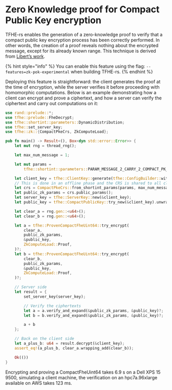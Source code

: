 # Zero Knowledge proof for Compact Public Key encryption

TFHE-rs enables the generation of a zero-knowledge proof to verify that a compact public key encryption process has been correctly performed. In other words, the creation of a proof reveals nothing about the encrypted message, except for its already known range. This technique is derived from [Libert’s work](https://eprint.iacr.org/2023/800).

{% hint style="info" %}
You can enable this feature using the flag: `--features=zk-pok-experimental` when building TFHE-rs.
{% endhint %}


Deploying this feature is straightforward: the client generates the proof at the time of encryption, while the server verifies it before proceeding with homomorphic computations. Below is an example demonstrating how a client can encrypt and prove a ciphertext, and how a server can verify the ciphertext and carry out computations on it:


```rust
use rand::prelude::*;
use tfhe::prelude::FheDecrypt;
use tfhe::shortint::parameters::DynamicDistribution;
use tfhe::set_server_key;
use tfhe::zk::{CompactPkeCrs, ZkComputeLoad};

pub fn main() -> Result<(), Box<dyn std::error::Error>> {
    let mut rng = thread_rng();

    let max_num_message = 1;

    let mut params =
        tfhe::shortint::parameters::PARAM_MESSAGE_2_CARRY_2_COMPACT_PK_KS_PBS_TUNIFORM_2M40;

    let client_key = tfhe::ClientKey::generate(tfhe::ConfigBuilder::with_custom_parameters(params, None));
    // This is done in an offline phase and the CRS is shared to all clients and the server
    let crs = CompactPkeCrs::from_shortint_params(params, max_num_message).unwrap();
    let public_zk_params = crs.public_params();
    let server_key = tfhe::ServerKey::new(&client_key);
    let public_key = tfhe::CompactPublicKey::try_new(&client_key).unwrap();

    let clear_a = rng.gen::<u64>();
    let clear_b = rng.gen::<u64>();

    let a = tfhe::ProvenCompactFheUint64::try_encrypt(
        clear_a,
        public_zk_params,
        &public_key,
        ZkComputeLoad::Proof,
    )?;
    let b = tfhe::ProvenCompactFheUint64::try_encrypt(
        clear_b,
        public_zk_params,
        &public_key,
        ZkComputeLoad::Proof,
    )?;

    // Server side
    let result = {
        set_server_key(server_key);

        // Verify the ciphertexts
        let a = a.verify_and_expand(&public_zk_params, &public_key)?;
        let b = b.verify_and_expand(&public_zk_params, &public_key)?;

        a + b
    };

    // Back on the client side
    let a_plus_b: u64 = result.decrypt(&client_key);
    assert_eq!(a_plus_b, clear_a.wrapping_add(clear_b));

    Ok(())
}
```
Encrypting and proving a CompactFheUint64 takes 6.9 s on a Dell XPS 15 9500, simulating a client machine, the verification on an hpc7a.96xlarge available on AWS takes 123 ms.
